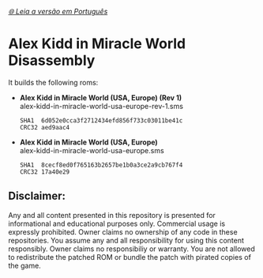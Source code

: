 *[🌐 Leia a versão em Português](README.pt-BR.md)*

# Alex Kidd in Miracle World Disassembly

It builds the following roms:
- **Alex Kidd in Miracle World (USA, Europe) (Rev 1)**  
  alex-kidd-in-miracle-world-usa-europe-rev-1.sms  
  ```
  SHA1  6d052e0cca3f2712434efd856f733c03011be41c
  CRC32 aed9aac4
  ```
- **Alex Kidd in Miracle World (USA, Europe)**  
  alex-kidd-in-miracle-world-usa-europe.sms  
  ```
  SHA1  8cecf8ed0f765163b2657be1b0a3ce2a9cb767f4
  CRC32 17a40e29
  ```

## Disclaimer:
Any and all content presented in this repository is presented for informational and educational purposes only.
Commercial usage is expressly prohibited. Owner claims no ownership of any code in these repositories.
You assume any and all responsibility for using this content responsibly. Owner claims no responsibiliy or warranty.
You are not allowed to redistribute the patched ROM or bundle the patch with pirated copies of the game.
